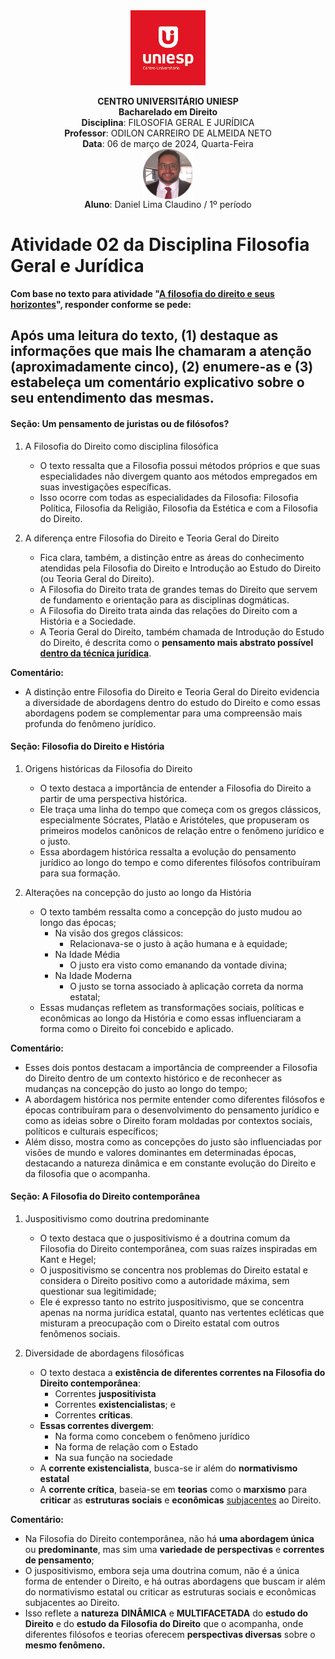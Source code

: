 <div align="center">
<center><img height="120" src="../../../figuras/LOGO_UNIESP.png"><br></center>
<p align="center"><b>CENTRO UNIVERSITÁRIO UNIESP</b><br>
<b>Bacharelado em Direito</b><br>
<b>Disciplina</b>: FILOSOFIA GERAL E JURÍDICA<br>
<b>Professor</b>: ODILON CARREIRO DE ALMEIDA NETO<br>
<b>Data</b>: 06 de março de 2024, Quarta-Feira<br>
<img align="center" src="../../../figuras/FOTO_PERFIL_DANIEL_CLAUDINO_2023.png" width="80"><br>
<b>Aluno</b>: Daniel Lima Claudino / 1º período<br>
 </p>
</div>

# Atividade 02 da Disciplina Filosofia Geral e Jurídica

<b>Com base no texto para atividade "[A filosofia do direito e seus horizontes](https://1drv.ms/w/s!Au-CrfNP6c0bhs1hE_xMbMyX1i_XAg?e=ZPYgAR)", responder conforme se pede:</b>

## Após uma leitura do texto, (1) destaque as informações que mais lhe chamaram a atenção (aproximadamente cinco), (2) enumere-as e (3) estabeleça um comentário explicativo sobre o seu entendimento das mesmas.

#### Seção: Um pensamento de juristas ou de filósofos?

1. A Filosofia do Direito como disciplina filosófica
   - O texto ressalta que a Filosofia possui métodos próprios e que suas especialidades não divergem  quanto aos métodos empregados em suas investigações específicas.
   - Isso ocorre com todas as especialidades da Filosofia: Filosofia Política, Filosofia da Religião, Filosofia da Estética e com a Filosofia do Direito.

2. A diferença entre Filosofia do Direito e Teoria Geral do Direito
   - Fica clara, também, a distinção entre as áreas do conhecimento atendidas pela Filosofia do Direito e Introdução ao Estudo do Direito (ou Teoria Geral do Direito).
   - A Filosofia do Direito trata de grandes temas do Direito que servem de fundamento e orientação para as disciplinas dogmáticas.
   - A Filosofia do Direito trata ainda das relações do Direito com a História e a Sociedade.
   - A Teoria Geral do Direito, também chamada de Introdução do Estudo do Direito, é descrita como o **pensamento mais abstrato possível** <u>**dentro da técnica jurídica**</u>.

**Comentário:**

- A distinção entre Filosofia do Direito e Teoria Geral do Direito evidencia a diversidade de abordagens dentro do estudo do Direito e como essas abordagens podem se complementar para uma compreensão mais profunda do fenômeno jurídico.

#### Seção: Filosofia do Direito e História

1. Origens históricas da Filosofia do Direito
   - O texto destaca a importância de entender a Filosofia do Direito a partir de uma perspectiva histórica.
   - Ele traça uma linha do tempo que começa com os gregos clássicos, especialmente Sócrates, Platão e Aristóteles, que propuseram os primeiros modelos canônicos de relação entre o fenômeno jurídico e o justo.
   - Essa abordagem histórica ressalta a evolução do pensamento jurídico ao longo do tempo e como diferentes filósofos contribuíram para sua formação.

2. Alterações na concepção do justo ao longo da História
   - O texto também ressalta como a concepção do justo mudou ao longo das épocas;
     - Na visão dos gregos clássicos:
       - Relacionava-se o justo à ação humana e à equidade;
     - Na Idade Média
       - O justo era visto como emanando da vontade divina;
     - Na Idade Moderna
       - O justo se torna associado à aplicação correta da norma estatal;
   - Essas mudanças refletem as transformações sociais, políticas e econômicas ao longo da História e como essas influenciaram a forma como o Direito foi concebido e aplicado.

**Comentário:**

- Esses dois pontos destacam a importância de compreender a Filosofia do Direito dentro de um contexto histórico e de reconhecer as mudanças na concepção do justo ao longo do tempo;
- A abordagem histórica nos permite entender como diferentes filósofos e épocas contribuíram para o desenvolvimento do pensamento jurídico e como as ideias sobre o Direito foram moldadas por contextos sociais, políticos e culturais específicos;
- Além disso, mostra como as concepções do justo são influenciadas por visões de mundo e valores dominantes em determinadas épocas, destacando a natureza dinâmica e em constante evolução do Direito e da filosofia que o acompanha.

#### Seção: A Filosofia do Direito contemporânea

1. Juspositivismo como doutrina predominante
   - O texto destaca que o juspositivismo é a doutrina comum da Filosofia do Direito contemporânea, com suas raízes inspiradas em Kant e Hegel;
   - O juspositivismo se concentra nos problemas do Direito estatal e considera o Direito positivo como a autoridade máxima, sem questionar sua legitimidade;
   - Ele é expresso tanto no estrito juspositivismo, que se concentra apenas na norma jurídica estatal, quanto nas vertentes ecléticas que misturam a preocupação com o Direito estatal com outros fenômenos sociais.

2. Diversidade de abordagens filosóficas
   - O texto destaca a **existência de diferentes correntes na Filosofia do Direito contemporânea**:
     - Correntes **juspositivista**
     - Correntes **existencialistas**; e
     - Correntes **críticas**.
   - **Essas correntes divergem**:
     - Na forma como concebem o fenômeno jurídico
     - Na forma de relação com o Estado
     - Na sua função na sociedade
   - A **corrente existencialista**, busca-se ir além do **normativismo estatal**
   - A **corrente crítica**, baseia-se em **teorias** como o **marxismo** para **criticar** as **estruturas sociais** e **econômicas** <u>subjacentes</u> ao Direito.

**Comentário:**

- Na Filosofia do Direito contemporânea, não há **uma abordagem única** ou **predominante**, mas sim uma **variedade de perspectivas** e **correntes de pensamento**;
- O juspositivismo, embora seja uma doutrina comum, não é a única forma de entender o Direito, e há outras abordagens que buscam ir além do normativismo estatal ou criticar as estruturas sociais e econômicas subjacentes ao Direito.
- Isso reflete a **natureza** **DINÂMICA** e **MULTIFACETADA** do **estudo do Direito** e do **estudo da Filosofia do Direito** que o acompanha, onde diferentes filósofos e teorias oferecem **perspectivas diversas** sobre o **mesmo fenômeno.**